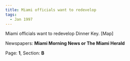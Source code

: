 ```yaml
---  
title: Miami officials want to redevelop  
tags:  
  - Jan 1997  
---  
```

  
Miami officials want to redevelop Dinner Key. [Map]  
  
Newspapers: **Miami Morning News or The Miami Herald**  
  
Page: **1**, Section: **B** 
